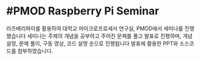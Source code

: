 # #PMOD Raspberry Pi Seminar 

라즈베리파이를 활용하여 대학교 마이크로프로세서 연구실, PMOD에서 세미나를 진행했습니다
세미나는 주제의 개념을 공부하고 주어진 문제를 풀고 발표로 진행하며, 개념 설정, 문제 풀이, 구동 영상, 코드 설명 순으로 진행됩니다
발표에 활용한 PPT와 소스코드를 첨부하였습니다.
